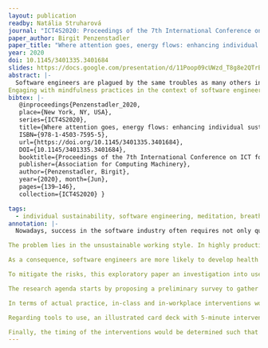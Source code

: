 ```yaml
---
layout: publication
readby: Natália Struharová
journal: "ICT4S2020: Proceedings of the 7th International Conference on ICT for Sustainability"
paper_author: Birgit Penzenstadler
paper_title: "Where attention goes, energy flows: enhancing individual sustainability in software engineering"
year: 2020
doi: 10.1145/3401335.3401684
slides: https://docs.google.com/presentation/d/11Poop09cUWzd_T8g8e2QTrB_sY8x47r5nbdSJ-2tbP0/edit?usp=sharing
abstract: |-
  Software engineers are plagued by the same troubles as many others in highly skilled jobs and digitized environments: Ever-expanding to-do lists, time to market pressure from management, deadline-driven development, continuous interruption during working tasks, and the juggle of balancing that with other areas of life (physical, mental and emotional health, family, household, finance, friends, hobbies and community service). These demands of life in combination with a seemingly ever-increasing pace wear or burn out many people in the long run. Specifically, as software engineers, this also leads to decreased creativity and less efficiency in problem-solving. Generally offered solutions are reducing screen time and spending more time outdoors, both of which are hard to do within the work of a software engineer. On a meta level, if the developers of the systems that run most of our world do not develop individual sustainability with a balanced pace of life, that imbalance propagates into the systems we develop (similar to Conway's Law). We argue that mindfulness practices like yoga poses (asanas), breathing practices, and meditation exercises can help individually, and even more effectively in combination. In this exploratory paper, we discuss related work that explores the application of these mitigations in other application domains and propose a research agenda to explore their use within software engineering education and practice.
Engaging with mindfulness practices in the context of software engineering promises to enhance creativity and cognitive problem-solving skills, leading to more efficiency and effectiveness during software development and increased individual sustainability. This, in turn, leads to better team spirit as well as increased economic profit, both in terms of maintaining human capital and customer contract deliverables
bibtex: |-
   @inproceedings{Penzenstadler_2020, 
   place={New York, NY, USA}, 
   series={ICT4S2020}, 
   title={Where attention goes, energy flows: enhancing individual sustainability in software engineering}, 
   ISBN={978-1-4503-7595-5}, 
   url={https://doi.org/10.1145/3401335.3401684}, 
   DOI={10.1145/3401335.3401684},
   booktitle={Proceedings of the 7th International Conference on ICT for Sustainability}, 
   publisher={Association for Computing Machinery}, 
   author={Penzenstadler, Birgit}, 
   year={2020}, month={Jun}, 
   pages={139–146}, 
   collection={ICT4S2020} }

tags:
  - individual sustainability, software engineering, meditation, breathwork, yoga
annotation: |-
  Nowadays, success in the software industry often requires not only quality but also high speed of software delivery. These demands translate into the work of software engineers in form of hard deadlines, pressure to deliver to market on time and the ever-increasing pace of development. The associated pressure negatively impacts both the engineer’s productivity and their healthy distribution of energy and time among different areas of life.

The problem lies in the unsustainable working style. In highly productive economies, double-booking and over-scheduling have become typical practices in many fields. This includes the software industry, where “fast” is synonymous with “successful”. Consequentially, an unhealthy social norm has developed in programming communities where engineers consider it “a badge of honour” to trade their night sleep for more work and thus deliver faster.

As a consequence, software engineers are more likely to develop health problems such as cancer in the long run. This also indirectly causes economic losses estimated between $280 and $411 billion for the US in 2020. They are also at risk of experiencing burn-outs and decreased creativity. An associated social risk is the propagation of institutional structure into an organisation’s products - in this case, the software. Consequentially, the lack of individual sustainability of software engineers propagates through the products to users, hindering their ability to exhibit a more sustainable behaviour. 

To mitigate the risks, this exploratory paper an investigation into use of mindfulness practices in software engineering educational and working environments to improve individual sustainability. Taking breaks to practice mindfulness improves physical and mental health, as well as creativity. Combination of these methods is thought to improve individual sustainability, as it improves self-respect and physical and mental wellbeing.

The research agenda starts by proposing a preliminary survey to gather opinions of software engineers on mindfulness interventions. Based on the survey data, narratives are developed with to attract interested engineers, by for example explaining how yoga boosts their creativity in problem-solving. 

In terms of actual practice, in-class and in-workplace interventions would be devised, where instructions would be given out to participants on how to engage. Feedback and progress of users would be tracked with surveys and biometry over longer periods of time. 

Regarding tools to use, an illustrated card deck with 5-minute interventions and their benefits would be developed, both physically and as a mobile application. Next tool would be a practitioner toolkit composed of short instructional video series, which would help evaluate the effects of practicing mindfulness in a dedicated self-care room at work versus self-guided practice. Finally, a framework could be developed, encompasses all gathered knowledge such that the interventions are tailored to the particular organisation.

Finally, the timing of the interventions would be determined such that it does not interrupt productive thinking. This would be done with research into how to sense and measure indicators of these processes taking place. These could be for example the results of eye tracking, sitting time or keyboard tapping speed.
---
```


<!--mandatory fields: paper_title, readby, paper_author, journal, year, doi or preprint or arxiv, slides (if you have), abstract, annotation -->
